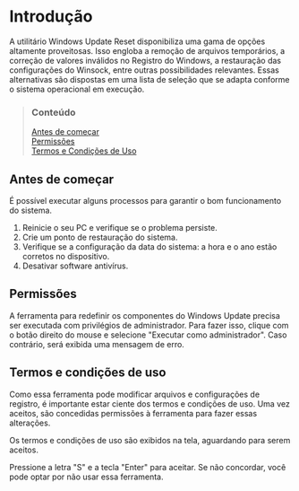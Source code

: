 # Introdução

A utilitário Windows Update Reset disponibiliza uma gama de opções altamente proveitosas. Isso engloba a remoção de arquivos temporários, a correção de valores inválidos no Registro do Windows, a restauração das configurações do Winsock, entre outras possibilidades relevantes. Essas alternativas são dispostas em uma lista de seleção que se adapta conforme o sistema operacional em execução.

> ### Conteúdo
>
> [Antes de começar](#antes-de-comecar) <br />
> [Permissões](#permissoes) <br />
> [Termos e Condições de Uso](#termos-e-condicoes-de-uso)

## Antes de começar

É possível executar alguns processos para garantir o bom funcionamento do sistema.

1. Reinicie o seu PC e verifique se o problema persiste.
2. Crie um ponto de restauração do sistema.
3. Verifique se a configuração da data do sistema: a hora e o ano estão corretos no dispositivo.
4. Desativar software antivírus.

## Permissões

A ferramenta para redefinir os componentes do Windows Update precisa ser executada com privilégios de administrador. Para fazer isso, clique com o botão direito do mouse e selecione "Executar como administrador". Caso contrário, será exibida uma mensagem de erro.

## Termos e condições de uso

Como essa ferramenta pode modificar arquivos e configurações de registro, é importante estar ciente dos termos e condições de uso. Uma vez aceitos, são concedidas permissões à ferramenta para fazer essas alterações.

Os termos e condições de uso são exibidos na tela, aguardando para serem aceitos.

Pressione a letra "S" e a tecla "Enter" para aceitar. Se não concordar, você pode optar por não usar essa ferramenta.
